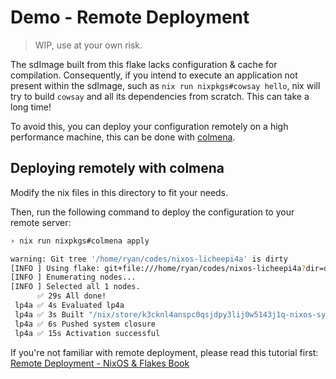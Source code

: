 # Demo - Remote Deployment

> WIP, use at your own risk.

The sdImage built from this flake lacks configuration & cache for compilation.
Consequently, if you intend to execute an application not present within the sdImage, such as `nix run nixpkgs#cowsay hello`, nix will try to build `cowsay` and all its dependencies from scratch. This can take a long time!

To avoid this, you can deploy your configuration remotely on a high performance machine, this can be done with [colmena](https://github.com/zhaofengli/colmena).

## Deploying remotely with colmena


Modify the nix files in this directory to fit your needs.

Then, run the following command to deploy the configuration to your remote server:

```bash
› nix run nixpkgs#colmena apply 

warning: Git tree '/home/ryan/codes/nixos-licheepi4a' is dirty
[INFO ] Using flake: git+file:///home/ryan/codes/nixos-licheepi4a?dir=demo
[INFO ] Enumerating nodes...
[INFO ] Selected all 1 nodes.
      ✅ 29s All done!
 lp4a ✅ 4s Evaluated lp4a
 lp4a ✅ 3s Built "/nix/store/k3cknl4anspc0qsjdpy3lij0w5143j1q-nixos-system-lp4a-23.05pre-git"
 lp4a ✅ 6s Pushed system closure
 lp4a ✅ 15s Activation successful
```

If you're not familiar with remote deployment, please read this tutorial first: [Remote Deployment - NixOS & Flakes Book](https://nixos-and-flakes.thiscute.world/best-practices/remote-deployment)


